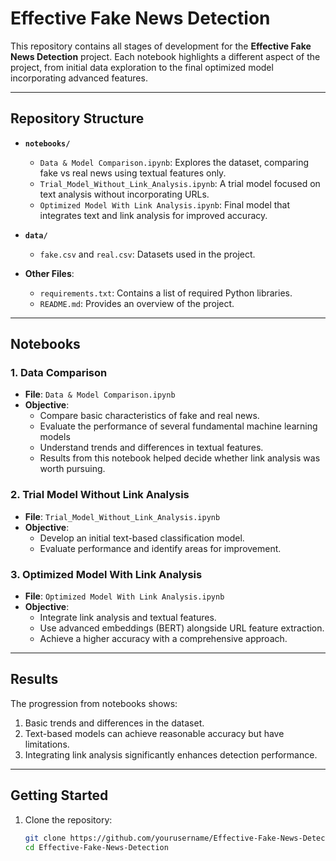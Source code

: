 # Effective Fake News Detection

This repository contains all stages of development for the **Effective Fake News Detection** project. Each notebook highlights a different aspect of the project, from initial data exploration to the final optimized model incorporating advanced features.

---

## Repository Structure

- **`notebooks/`**
  - `Data & Model Comparison.ipynb`: Explores the dataset, comparing fake vs real news using textual features only.
  - `Trial_Model_Without_Link_Analysis.ipynb`: A trial model focused on text analysis without incorporating URLs.
  - `Optimized Model With Link Analysis.ipynb`: Final model that integrates text and link analysis for improved accuracy.

- **`data/`**
  - `fake.csv` and `real.csv`: Datasets used in the project.

- **Other Files**:
  - `requirements.txt`: Contains a list of required Python libraries.
  - `README.md`: Provides an overview of the project.

---

## Notebooks

### 1. Data Comparison
- **File**: `Data & Model Comparison.ipynb`
- **Objective**: 
  - Compare basic characteristics of fake and real news.
  - Evaluate the performance of several fundamental machine learning models
  - Understand trends and differences in textual features.
  - Results from this notebook helped decide whether link analysis was worth pursuing.

### 2. Trial Model Without Link Analysis
- **File**: `Trial_Model_Without_Link_Analysis.ipynb`
- **Objective**: 
  - Develop an initial text-based classification model.
  - Evaluate performance and identify areas for improvement.

### 3. Optimized Model With Link Analysis
- **File**: `Optimized Model With Link Analysis.ipynb`
- **Objective**:
  - Integrate link analysis and textual features.
  - Use advanced embeddings (BERT) alongside URL feature extraction.
  - Achieve a higher accuracy with a comprehensive approach.

---

## Results

The progression from notebooks shows:
1. Basic trends and differences in the dataset.
2. Text-based models can achieve reasonable accuracy but have limitations.
3. Integrating link analysis significantly enhances detection performance.

---

## Getting Started

1. Clone the repository:
   ```bash
   git clone https://github.com/yourusername/Effective-Fake-News-Detection.git
   cd Effective-Fake-News-Detection
